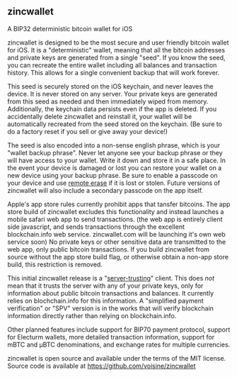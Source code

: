 zincwallet
----------

A BIP32 deterministic bitcoin wallet for iOS

zincwallet is designed to be the most secure and user friendly bitcoin wallet for iOS. It is a "deterministic" wallet, meaning that all the bitcoin addresses and private keys are generated from a single "seed". If you know the seed, you can recreate the entire wallet including all balances and transaction history. This allows for a single convenient backup that will work forever.

This seed is securely stored on the iOS keychain, and never leaves the device. It is never stored on any server. Your private keys are generated from this seed as needed and then immediately wiped from memory. Additionally, the keychain data persists even if the app is deleted. If you accidentally delete zincwallet and reinstall it, your wallet will be automatically recreated from the seed stored on the keychain. (Be sure to do a factory reset if you sell or give away your device!)

The seed is also encoded into a non-sense english phrase, which is your "wallet backup phrase". Never let anyone see your backup phrase or they will have access to your wallet. Write it down and store it in a safe place. In the event your device is damaged or lost you can restore your wallet on a new device using your backup phrase. Be sure to enable a passcode on your device and use [remote erase](http://www.apple.com/icloud/find-my-iphone.html#activation-lock) if it is lost or stolen. Future versions of zincwallet will also include a secondary passcode on the app itself.

Apple's app store rules currently prohibit apps that tansfer bitcoins. The app store build of zincwallet excludes this functionality and instead launches a mobile safari web app to send transactions. (the web app is entirely client side javascript, and sends transactions through the excellent blockchain.info web service. zincwallet.com will be launching it's own web service soon) No private keys or other sensitive data are transmitted to the web app, only public bitcoin transactions. If you build zincwallet from source without the app store build flag, or otherwise obtain a non-app store build, this restriction is removed.

This initial zincwallet release is a "[server-trusting](https://en.bitcoin.it/wiki/Thin_Client_Security#Server-Trusting_Clients)" client. This does *not* mean that it trusts the server with any of your private keys, only for information about public bitcoin transactions and balances. It currently relies on blochchain.info for this information. A "simplified payment verification" or "SPV" version is in the works that will verify blockchain information directly rather than relying on blockchain.info.

Other planned features include support for BIP70 payment protocol, support for Electurm wallets, more detailed transaction information, support for mBTC and µBTC denominations, and exchange rates for multiple currencies.

zincwallet is open source and available under the terms of the MIT license. Source code is available at https://github.com/voisine/zincwallet